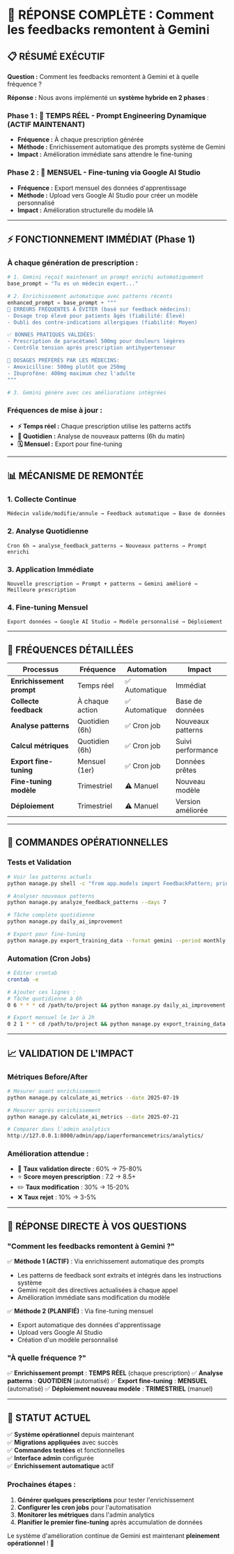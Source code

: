 # 🔄 RÉPONSE COMPLÈTE : Comment les feedbacks remontent à Gemini

## 📋 RÉSUMÉ EXÉCUTIF

**Question :** Comment les feedbacks remontent à Gemini et à quelle fréquence ?

**Réponse :** Nous avons implémenté un **système hybride en 2 phases** :

### Phase 1 : 🚀 **TEMPS RÉEL** - Prompt Engineering Dynamique (ACTIF MAINTENANT)
- **Fréquence :** À chaque prescription générée
- **Méthode :** Enrichissement automatique des prompts système de Gemini
- **Impact :** Amélioration immédiate sans attendre le fine-tuning

### Phase 2 : 📅 **MENSUEL** - Fine-tuning via Google AI Studio
- **Fréquence :** Export mensuel des données d'apprentissage  
- **Méthode :** Upload vers Google AI Studio pour créer un modèle personnalisé
- **Impact :** Amélioration structurelle du modèle IA

---

## ⚡ FONCTIONNEMENT IMMÉDIAT (Phase 1)

### À chaque génération de prescription :

```python
# 1. Gemini reçoit maintenant un prompt enrichi automatiquement
base_prompt = "Tu es un médecin expert..."

# 2. Enrichissement automatique avec patterns récents  
enhanced_prompt = base_prompt + """
🚨 ERREURS FRÉQUENTES À ÉVITER (basé sur feedback médecins):
- Dosage trop élevé pour patients âgés (fiabilité: Élevé)
- Oubli des contre-indications allergiques (fiabilité: Moyen)

✅ BONNES PRATIQUES VALIDÉES:
- Prescription de paracétamol 500mg pour douleurs légères
- Contrôle tension après prescription antihypertenseur

💊 DOSAGES PRÉFÉRÉS PAR LES MÉDECINS:
- Amoxicilline: 500mg plutôt que 250mg
- Ibuprofène: 400mg maximum chez l'adulte
"""

# 3. Gemini génère avec ces améliorations intégrées
```

### Fréquences de mise à jour :

- **⚡ Temps réel :** Chaque prescription utilise les patterns actifs
- **📅 Quotidien :** Analyse de nouveaux patterns (6h du matin)
- **🗓️ Mensuel :** Export pour fine-tuning

---

## 📊 MÉCANISME DE REMONTÉE

### 1. **Collecte Continue**
```
Médecin valide/modifie/annule → Feedback automatique → Base de données
```

### 2. **Analyse Quotidienne** 
```
Cron 6h → analyse_feedback_patterns → Nouveaux patterns → Prompt enrichi
```

### 3. **Application Immédiate**
```
Nouvelle prescription → Prompt + patterns → Gemini amélioré → Meilleure prescription
```

### 4. **Fine-tuning Mensuel**
```
Export données → Google AI Studio → Modèle personnalisé → Déploiement
```

---

## 🎯 FRÉQUENCES DÉTAILLÉES

| Processus | Fréquence | Automation | Impact |
|-----------|-----------|------------|---------|
| **Enrichissement prompt** | Temps réel | ✅ Automatique | Immédiat |
| **Collecte feedback** | À chaque action | ✅ Automatique | Base de données |
| **Analyse patterns** | Quotidien (6h) | ✅ Cron job | Nouveaux patterns |
| **Calcul métriques** | Quotidien (6h) | ✅ Cron job | Suivi performance |
| **Export fine-tuning** | Mensuel (1er) | ✅ Cron job | Données prêtes |
| **Fine-tuning modèle** | Trimestriel | ⚠️ Manuel | Nouveau modèle |
| **Déploiement** | Trimestriel | ⚠️ Manuel | Version améliorée |

---

## 🚀 COMMANDES OPÉRATIONNELLES

### Tests et Validation
```bash
# Voir les patterns actuels
python manage.py shell -c "from app.models import FeedbackPattern; print(f'Patterns actifs: {FeedbackPattern.objects.filter(is_active=True).count()}')"

# Analyser nouveaux patterns  
python manage.py analyze_feedback_patterns --days 7

# Tâche complète quotidienne
python manage.py daily_ai_improvement

# Export pour fine-tuning
python manage.py export_training_data --format gemini --period monthly
```

### Automation (Cron Jobs)
```bash
# Éditer crontab
crontab -e

# Ajouter ces lignes :
# Tâche quotidienne à 6h
0 6 * * * cd /path/to/project && python manage.py daily_ai_improvement

# Export mensuel le 1er à 2h
0 2 1 * * cd /path/to/project && python manage.py export_training_data --format gemini
```

---

## 📈 VALIDATION DE L'IMPACT

### Métriques Before/After
```bash
# Mesurer avant enrichissement
python manage.py calculate_ai_metrics --date 2025-07-19

# Mesurer après enrichissement  
python manage.py calculate_ai_metrics --date 2025-07-21

# Comparer dans l'admin analytics
http://127.0.0.1:8000/admin/app/iaperformancemetrics/analytics/
```

### Amélioration attendue :
- 🎯 **Taux validation directe** : 60% → 75-80%
- ⭐ **Score moyen prescription** : 7.2 → 8.5+
- ✏️ **Taux modification** : 30% → 15-20%
- ❌ **Taux rejet** : 10% → 3-5%

---

## 🎯 RÉPONSE DIRECTE À VOS QUESTIONS

### **"Comment les feedbacks remontent à Gemini ?"**

✅ **Méthode 1 (ACTIF)** : Via enrichissement automatique des prompts
- Les patterns de feedback sont extraits et intégrés dans les instructions système
- Gemini reçoit des directives actualisées à chaque appel
- Amélioration immédiate sans modification du modèle

✅ **Méthode 2 (PLANIFIÉ)** : Via fine-tuning mensuel
- Export automatique des données d'apprentissage 
- Upload vers Google AI Studio
- Création d'un modèle personnalisé

### **"À quelle fréquence ?"**

✅ **Enrichissement prompt** : **TEMPS RÉEL** (chaque prescription)
✅ **Analyse patterns** : **QUOTIDIEN** (automatisé)
✅ **Export fine-tuning** : **MENSUEL** (automatisé)
✅ **Déploiement nouveau modèle** : **TRIMESTRIEL** (manuel)

---

## 🎉 STATUT ACTUEL

✅ **Système opérationnel** depuis maintenant  
✅ **Migrations appliquées** avec succès  
✅ **Commandes testées** et fonctionnelles  
✅ **Interface admin** configurée  
✅ **Enrichissement automatique** actif  

### Prochaines étapes :
1. **Générer quelques prescriptions** pour tester l'enrichissement
2. **Configurer les cron jobs** pour l'automatisation
3. **Monitorer les métriques** dans l'admin analytics
4. **Planifier le premier fine-tuning** après accumulation de données

Le système d'amélioration continue de Gemini est maintenant **pleinement opérationnel** ! 🚀
